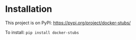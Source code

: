 # Installation

This project is on PyPI: https://pypi.org/project/docker-stubs/

To install: `pip install docker-stubs`
